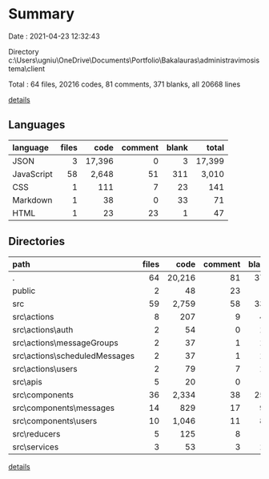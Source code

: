 # Summary

Date : 2021-04-23 12:32:43

Directory c:\Users\ugniu\OneDrive\Documents\Portfolio\Bakalauras\administravimosistema\client

Total : 64 files,  20216 codes, 81 comments, 371 blanks, all 20668 lines

[details](details.md)

## Languages
| language | files | code | comment | blank | total |
| :--- | ---: | ---: | ---: | ---: | ---: |
| JSON | 3 | 17,396 | 0 | 3 | 17,399 |
| JavaScript | 58 | 2,648 | 51 | 311 | 3,010 |
| CSS | 1 | 111 | 7 | 23 | 141 |
| Markdown | 1 | 38 | 0 | 33 | 71 |
| HTML | 1 | 23 | 23 | 1 | 47 |

## Directories
| path | files | code | comment | blank | total |
| :--- | ---: | ---: | ---: | ---: | ---: |
| . | 64 | 20,216 | 81 | 371 | 20,668 |
| public | 2 | 48 | 23 | 2 | 73 |
| src | 59 | 2,759 | 58 | 334 | 3,151 |
| src\actions | 8 | 207 | 9 | 48 | 264 |
| src\actions\auth | 2 | 54 | 0 | 12 | 66 |
| src\actions\messageGroups | 2 | 37 | 1 | 10 | 48 |
| src\actions\scheduledMessages | 2 | 37 | 1 | 10 | 48 |
| src\actions\users | 2 | 79 | 7 | 16 | 102 |
| src\apis | 5 | 20 | 0 | 6 | 26 |
| src\components | 36 | 2,334 | 38 | 255 | 2,627 |
| src\components\messages | 14 | 829 | 17 | 97 | 943 |
| src\components\users | 10 | 1,046 | 11 | 86 | 1,143 |
| src\reducers | 5 | 125 | 8 | 7 | 140 |
| src\services | 3 | 53 | 3 | 14 | 70 |

[details](details.md)